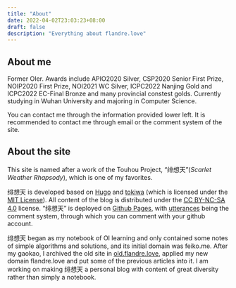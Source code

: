```yaml
---
title: "About"
date: 2022-04-02T23:03:23+08:00
draft: false
description: "Everything about flandre.love"
---
```


## About me

Former OIer. Awards include APIO2020 Silver, CSP2020 Senior First Prize, NOIP2020 First Prize, NOI2021 WC Silver, ICPC2022 Nanjing Gold and ICPC2022 EC-Final Bronze and many provincial constest golds. Currently studying in Wuhan University and majoring in Computer Science.

You can contact me through the information provided lower left. It is recommended to contact me through email or the comment system of the site.

## About the site

This site is named after a work of the Touhou Project, “绯想天”(*Scarlet Weather Rhapsody*), which is one of my favorites.

绯想天 is developed based on [Hugo](https://gohugo.io/) and [tokiwa](https://github.com/heyeshuang/hugo-theme-tokiwa) (which is licensed under the [MIT License](https://github.com/heyeshuang/hugo-theme-tokiwa/blob/master/LICENSE.md)). All content of the blog is distributed under the [CC BY-NC-SA 4.0](https://creativecommons.org/licenses/by-nc-sa/4.0/) license. “绯想天” is deployed on [Github Pages](https://pages.github.com/), with [utterances](https://utteranc.es/) being the comment system, through which you can comment with your github account.

绯想天 began as my notebook of OI learning and only contained some notes of simple algorithms and solutions, and its initial domain was feiko.me. After my gaokao, I archived the old site in [old.flandre.love](https://old.flandre.love), applied my new domain flandre.love and put some of the previous articles into it. I am working on making 绯想天 a personal blog with content of great diversity rather than simply a notebook.
